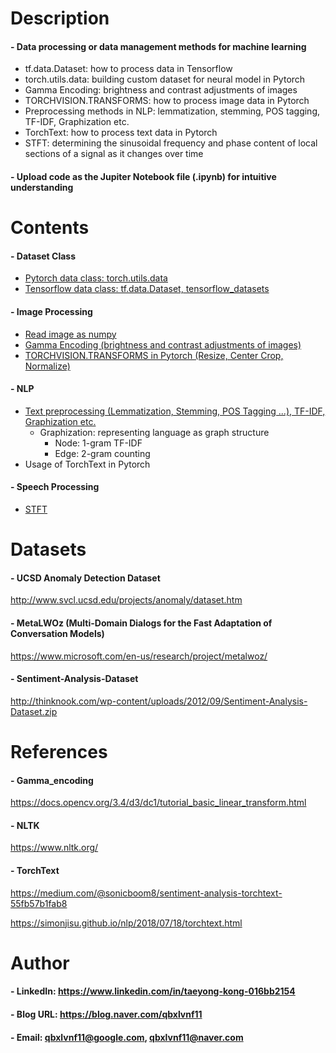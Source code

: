 

Description
=============

#### - Data processing or data management methods for machine learning
  - tf.data.Dataset: how to process data in Tensorflow
  - torch.utils.data: building custom dataset for neural model in Pytorch
  - Gamma Encoding: brightness and contrast adjustments of images
  - TORCHVISION.TRANSFORMS: how to process image data in Pytorch
  - Preprocessing methods in NLP: lemmatization, stemming, POS tagging, TF-IDF, Graphization etc.
  - TorchText: how to process text data in Pytorch
  - STFT: determining the sinusoidal frequency and phase content of local sections of a signal as it changes over time
  
#### - Upload code as the Jupiter Notebook file (.ipynb) for intuitive understanding


Contents
=============
#### - Dataset Class
  - [Pytorch data class: torch.utils.data](https://github.com/qbxlvnf11/data-processing-basic/blob/master/Dataset%20Class/custom_dataset_pytorch.ipynb)
  - [Tensorflow data class: tf.data.Dataset, tensorflow_datasets](https://github.com/qbxlvnf11/data-processing-basic/blob/master/Dataset%20Class/tf.data.Dataset%2C%20tensorflow_datasets.ipynb)
#### - Image Processing
  - [Read image as numpy](https://github.com/qbxlvnf11/data-processing-basic/blob/master/Image%20Processing/Numpy_image_read.py)
  - [Gamma Encoding (brightness and contrast adjustments of images)](https://github.com/qbxlvnf11/data-processing-basic/blob/master/Image%20Processing/Gamma_encoding_UCSD.ipynb)
  - [TORCHVISION.TRANSFORMS in Pytorch (Resize, Center Crop, Normalize)](https://github.com/qbxlvnf11/data-processing-basic/blob/master/Image%20Processing/TORCHVISION.TRANSFORMS_UCSD.ipynb)
#### - NLP
  - [Text preprocessing (Lemmatization, Stemming, POS Tagging ...), TF-IDF, Graphization etc.](https://github.com/qbxlvnf11/data-processing-basic/blob/master/NLP/NLP_preprocessing_tfidf_graphization.ipynb)
    - Graphization: representing language as graph structure
      - Node: 1-gram TF-IDF
      - Edge: 2-gram counting
  - Usage of TorchText in Pytorch
#### - Speech Processing
  - [STFT](https://github.com/qbxlvnf11/data-processing-basic/blob/master/Speech%20Processing/STFT.ipynb)
  
Datasets
=============

#### - UCSD Anomaly Detection Dataset

http://www.svcl.ucsd.edu/projects/anomaly/dataset.htm

#### - MetaLWOz (Multi-Domain Dialogs for the Fast Adaptation of Conversation Models)

https://www.microsoft.com/en-us/research/project/metalwoz/

#### - Sentiment-Analysis-Dataset

http://thinknook.com/wp-content/uploads/2012/09/Sentiment-Analysis-Dataset.zip

References
=============

#### - Gamma_encoding

https://docs.opencv.org/3.4/d3/dc1/tutorial_basic_linear_transform.html

#### - NLTK

https://www.nltk.org/

#### - TorchText

https://medium.com/@sonicboom8/sentiment-analysis-torchtext-55fb57b1fab8

https://simonjisu.github.io/nlp/2018/07/18/torchtext.html

Author
=============

#### - LinkedIn: https://www.linkedin.com/in/taeyong-kong-016bb2154

#### - Blog URL: https://blog.naver.com/qbxlvnf11

#### - Email: qbxlvnf11@google.com, qbxlvnf11@naver.com

